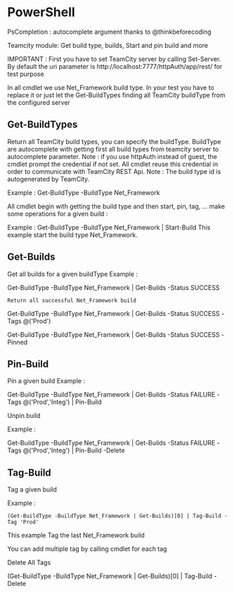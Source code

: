 # PowerShell

PsCompletion : autocomplete argument thanks to @thinkbeforecoding

Teamcity module: Get build type, builds, Start and pin build and more

IMPORTANT :
First you have to set TeamCity server by calling Set-Server. By default the uri parameter is http://localhost:7777/httpAuth/app/rest/ for test purpose

In all cmdlet we use Net_Framework build type. In your test you have to replace it or just let the Get-BuildTypes finding all TeamCity buildType from the configured server

## Get-BuildTypes 
Return all TeamCity build types, you can specify the buildType. BuildType are autocomplete with getting first all build types from teamcity server to autocomplete parameter.
Note : if you use httpAuth instead of guest, the cmdlet prompt the credential if not set. All cmdlet reuse this credential in order to communicate with TeamCity REST Api.
Note : The build type id is autogenerated by TeamCity.

Example : Get-BuildType -BuildType Net_Framework

All cmdlet begin with getting the build type and then start, pin, tag, ... make some operations for a given build : 

Example : Get-BuildType -BuildType Net_Framework | Start-Build
  This example start the build type Net_Framework.

## Get-Builds
Get all builds for a given buildType
Example : 

  Get-BuildType -BuildType Net_Framework | Get-Builds -Status SUCCESS
  
    Return all successful Net_Framework build
  
  Get-BuildType -BuildType Net_Framework | Get-Builds -Status SUCCESS -Tags @('Prod')
  
  Get-BuildType -BuildType Net_Framework | Get-Builds -Status SUCCESS -Pinned

## Pin-Build
Pin a given build
Example : 
  
  Get-BuildType -BuildType Net_Framework | Get-Builds -Status FAILURE -Tags @('Prod','Integ') | Pin-Build

Unpin build

Example : 
  
  Get-BuildType -BuildType Net_Framework | Get-Builds -Status FAILURE -Tags @('Prod','Integ') | Pin-Build -Delete

## Tag-Build

Tag a given build

  Example : 
    
    (Get-BuildType -BuildType Net_Framework | Get-Builds)[0] | Tag-Build -Tag 'Prod'
  
  This example Tag the last Net_Framework build
  
  You can add multiple tag by calling cmdlet for each tag

Delete All Tags
  
  (Get-BuildType -BuildType Net_Framework | Get-Builds)[0] | Tag-Build -Delete
